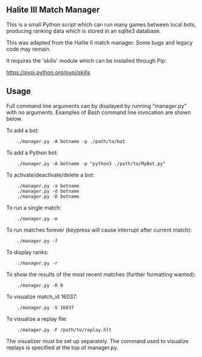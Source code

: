 Halite III Match Manager
-----------------------
This is a small Python script which can run many games between local bots, producing ranking data which is stored in an sqlite3 database.

This was adapted from the Halite II match manager. Some bugs and legacy code may remain.

It requires the 'skills' module which can be installed through Pip:

https://pypi.python.org/pypi/skills

Usage
-----

Full command line arguments can by displayed by running "manager.py" with no arguments. Examples of Bash command line invocation are shown below.


To add a bot:
```
    ./manager.py -A botname -p ./path/to/bot
```

To add a Python bot:
```
    ./manager.py -A botname -p "python3 ./path/to/MyBot.py"
```

To activate/deactivate/delete a bot:
```
    ./manager.py -a botname
    ./manager.py -d botname
    ./manager.py -D botname
```

To run a single match:
```
    ./manager.py -m
```

To run matches forever (keypress will cause interrupt after current match):
```
    ./manager.py -f
```

To display ranks:
```
    ./manager.py -r
```

To show the results of the most recent matches (further formatting wanted):
```
    ./manager.py -R 0
```

To visualize match_id 16037:
```
    ./manager.py -V 16037
```

To visualize a replay file:
```
    ./manager.py -F /path/to/replay.hlt
```

The visualizer must be set up separately. The command used to visualize replays is specified at the top of manager.py.
